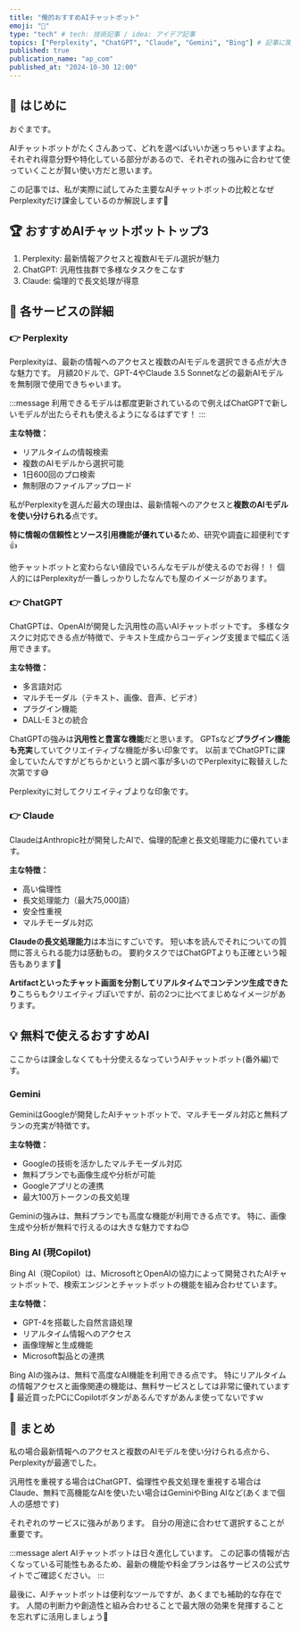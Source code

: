 ```yaml
---
title: "俺的おすすめAIチャットボット"
emoji: "🤖"
type: "tech" # tech: 技術記事 / idea: アイデア記事
topics: ["Perplexity", "ChatGPT", "Claude", "Gemini", "Bing"] # 記事に関連するトピックをここに入力
published: true
publication_name: "ap_com"
published_at: "2024-10-30 12:00"
---
```


## 🌟 はじめに

おぐまです。

AIチャットボットがたくさんあって、どれを選べばいいか迷っちゃいますよね。
それぞれ得意分野や特化している部分があるので、それぞれの強みに合わせて使っていくことが賢い使い方だと思います。

この記事では、私が実際に試してみた主要なAIチャットボットの比較となぜPerplexityだけ課金しているのか解説します🤖

## 🏆 おすすめAIチャットボットトップ3

1. Perplexity: 最新情報アクセスと複数AIモデル選択が魅力
2. ChatGPT: 汎用性抜群で多様なタスクをこなす
3. Claude: 倫理的で長文処理が得意

## 📖 各サービスの詳細

### 👉 Perplexity

Perplexityは、最新の情報へのアクセスと複数のAIモデルを選択できる点が大きな魅力です。
月額20ドルで、GPT-4やClaude 3.5 Sonnetなどの最新AIモデルを無制限で使用できちゃいます。

:::message
利用できるモデルは都度更新されているので例えばChatGPTで新しいモデルが出たらそれも使えるようになるはずです！
:::

**主な特徴：**

- リアルタイムの情報検索
- 複数のAIモデルから選択可能
- 1日600回のプロ検索
- 無制限のファイルアップロード

私がPerplexityを選んだ最大の理由は、最新情報へのアクセスと**複数のAIモデルを使い分けられる**点です。

**特に情報の信頼性とソース引用機能が優れている**ため、研究や調査に超便利です👍

他チャットボットと変わらない値段でいろんなモデルが使えるのでお得！！
個人的にはPerplexityが一番しっかりしたなんでも屋のイメージがあります。

### 👉 ChatGPT

ChatGPTは、OpenAIが開発した汎用性の高いAIチャットボットです。
多様なタスクに対応できる点が特徴で、テキスト生成からコーディング支援まで幅広く活用できます。

**主な特徴：**

- 多言語対応
- マルチモーダル（テキスト、画像、音声、ビデオ）
- プラグイン機能
- DALL-E 3との統合

ChatGPTの強みは**汎用性と豊富な機能**だと思います。
GPTsなど**プラグイン機能も充実**していてクリエイティブな機能が多い印象です。
以前までChatGPTに課金していたんですがどちらかというと調べ事が多いのでPerplexityに鞍替えした次第です😅

Perplexityに対してクリエイティブよりな印象です。

### 👉 Claude

ClaudeはAnthropic社が開発したAIで、倫理的配慮と長文処理能力に優れています。

**主な特徴：**

- 高い倫理性
- 長文処理能力（最大75,000語）
- 安全性重視
- マルチモーダル対応

**Claudeの長文処理能力**は本当にすごいです。
短い本を読んでそれについての質問に答えられる能力は感動もの。
要約タスクではChatGPTよりも正確という報告もあります🎉

**Artifactといったチャット画面を分割してリアルタイムでコンテンツ生成できたり**こちらもクリエイティブぽいですが、前の2つに比べてまじめなイメージがあります。

## 💡 無料で使えるおすすめAI

ここからは課金しなくても十分使えるなっていうAIチャットボット(番外編)です。

### Gemini

GeminiはGoogleが開発したAIチャットボットで、マルチモーダル対応と無料プランの充実が特徴です。

**主な特徴：**

- Googleの技術を活かしたマルチモーダル対応
- 無料プランでも画像生成や分析が可能
- Googleアプリとの連携
- 最大100万トークンの長文処理

Geminiの強みは、無料プランでも高度な機能が利用できる点です。
特に、画像生成や分析が無料で行えるのは大きな魅力ですね😊

### Bing AI (現Copilot)

Bing AI（現Copilot）は、MicrosoftとOpenAIの協力によって開発されたAIチャットボットで、検索エンジンとチャットボットの機能を組み合わせています。

**主な特徴：**

- GPT-4を搭載した自然言語処理
- リアルタイム情報へのアクセス
- 画像理解と生成機能
- Microsoft製品との連携

Bing AIの強みは、無料で高度なAI機能を利用できる点です。
特にリアルタイムの情報アクセスと画像関連の機能は、無料サービスとしては非常に優れています👀
最近買ったPCにCopilotボタンがあるんですがあんま使ってないですｗ

## 🎉 まとめ

私の場合最新情報へのアクセスと複数のAIモデルを使い分けられる点から、Perplexityが最適でした。

汎用性を重視する場合はChatGPT、倫理性や長文処理を重視する場合はClaude、無料で高機能なAIを使いたい場合はGeminiやBing AIなど(あくまで個人の感想です)

それぞれのサービスに強みがあります。
自分の用途に合わせて選択することが重要です。

:::message alert
AIチャットボットは日々進化しています。
この記事の情報が古くなっている可能性もあるため、最新の機能や料金プランは各サービスの公式サイトでご確認ください。
:::

最後に、AIチャットボットは便利なツールですが、あくまでも補助的な存在です。
人間の判断力や創造性と組み合わせることで最大限の効果を発揮することを忘れずに活用しましょう🚀
